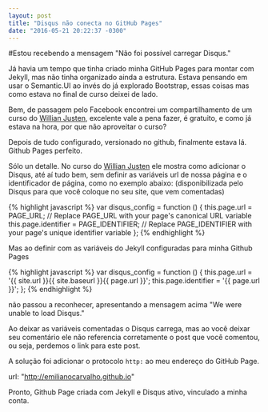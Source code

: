 ```yaml
---
layout: post
title: "Disqus não conecta no GitHub Pages"
date: "2016-05-21 20:22:37 -0300"
---
```


#Estou recebendo a mensagem "Não foi possível carregar Disqus."

Já havia um tempo que tinha criado minha GitHub Pages para montar com Jekyll, mas não tinha organizado ainda a estrutura. Estava pensando em usar o Semantic.UI ao invés do já explorado Bootstrap, essas coisas mas como estava no final de curso deixei de lado.

Bem, de passagem pelo Facebook encontrei um compartilhamento de um curso do [Willian Justen][1], excelente vale a pena fazer, é gratuito, e como já estava na hora, por que não aproveitar o curso?

Depois de tudo configurado, versionado no github, finalmente estava lá. Github Pages perfeito.

Sólo un detalle. No curso do [Willian Justen][1] ele mostra como adicionar o Disqus, até aí tudo bem, sem definir as variáveis url de nossa página e o identificador de página, como no exemplo abaixo: (disponibilizada pelo Disqus para que você coloque no seu site, que vem comentadas)

{% highlight javascript %}
var disqus_config = function () {
  this.page.url = PAGE_URL; // Replace PAGE_URL with your page's canonical URL variable
  this.page.identifier = PAGE_IDENTIFIER; // Replace PAGE_IDENTIFIER with your page's unique identifier variable
};
{% endhighlight %}

Mas ao definir com as variáveis do Jekyll configuradas para minha Github Pages

{% highlight javascript %}
var disqus_config = function () {
  this.page.url = '{{ site.url }}{{ site.baseurl }}{{ page.url }}';
  this.page.identifier = '{{ page.url }}';
};
{% endhighlight %}

não passou a reconhecer, apresentando a mensagem acima "We were unable to load Disqus."

Ao deixar as variáveis comentadas o Disqus carrega, mas ao você deixar seu comentário ele não referencia corretamente o post que você comentou, ou seja, perdemos o link para este post.

A solução foi adicionar o protocolo `http:` ao meu endereço do GitHub Page.

url: "http://emilianocarvalho.github.io"

Pronto, Github Page criada com Jekyll e Disqus ativo, vinculado a minha conta.

[1]: http://willianjusten.teachable.com/courses/criando-sites-estaticos-com-jekyll "Willian Justen"
